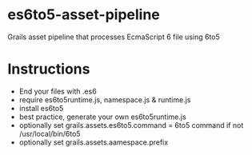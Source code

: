 # es6to5-asset-pipeline
Grails asset pipeline that processes EcmaScript 6 file using 6to5

# Instructions
- End your files with .es6
- require es6to5runtime.js, namespace.js & runtime.js
- install es6to5
- best practice, generate your own es6to5runtime.js
- optionally set grails.assets.es6to5.command = 6to5 command if not /usr/local/bin/6to5
- optionally set grails.assets.aamespace.prefix
